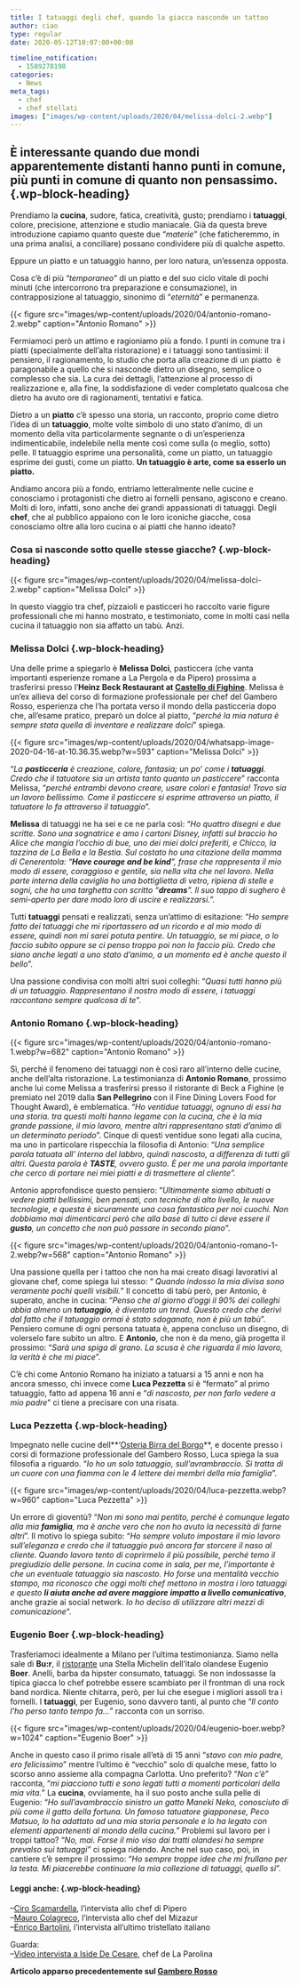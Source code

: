 ```yaml
---
title: I tatuaggi degli chef, quando la giacca nasconde un tattoo
author: ciao
type: regular
date: 2020-05-12T10:07:00+00:00

timeline_notification:
  - 1589278198
categories:
  - News
meta_tags:
  - chef
  - chef stellati
images: ["images/wp-content/uploads/2020/04/melissa-dolci-2.webp"]
---
```

## È interessante quando due mondi apparentemente distanti hanno punti in comune, più punti in comune di quanto non pensassimo.  {.wp-block-heading}

Prendiamo la **cucina**, sudore, fatica, creatività, gusto; prendiamo i **tatuaggi**, colore, precisione, attenzione e studio maniacale. Già da questa breve introduzione capiamo quanto queste due “_materie_” (che faticheremmo, in una prima analisi, a conciliare) possano condividere più di qualche aspetto.&nbsp;

Eppure un piatto e un tatuaggio hanno, per loro natura, un’essenza opposta.

Cosa c’è di più “_temporaneo_” di un piatto e del suo ciclo vitale di pochi minuti (che intercorrono tra preparazione e consumazione), in contrapposizione al tatuaggio, sinonimo di “_eternità_” e permanenza.


{{< figure src="images/wp-content/uploads/2020/04/antonio-romano-2.webp" caption="Antonio Romano" >}}


Fermiamoci però un attimo e ragioniamo più a fondo. I punti in comune tra i piatti (specialmente dell&#8217;alta ristorazione) e i tatuaggi sono tantissimi: il pensiero, il ragionamento, lo studio che porta alla creazione di un piatto&nbsp; è paragonabile a quello che si nasconde dietro un disegno, semplice o complesso che sia. La cura dei dettagli, l’attenzione al processo di realizzazione e, alla fine, la soddisfazione di veder completato qualcosa che dietro ha avuto ore di ragionamenti, tentativi e fatica.&nbsp;

Dietro a un **piatto** c’è spesso una storia, un racconto, proprio come dietro l’idea di un **tatuaggio**, molte volte simbolo di uno stato d’animo, di un momento della vita particolarmente segnante o di un’esperienza indimenticabile, indelebile nella mente così come sulla (o meglio, sotto) pelle. Il tatuaggio esprime una personalità, come un piatto, un tatuaggio esprime dei gusti, come un piatto. **Un tatuaggio è arte, come sa esserlo un piatto.**

Andiamo ancora più a fondo, entriamo letteralmente nelle cucine e conosciamo i protagonisti che dietro ai fornelli pensano, agiscono e creano. Molti di loro, infatti, sono anche dei grandi appassionati di tatuaggi. Degli **chef**, che al pubblico appaiono con le loro iconiche giacche, cosa conosciamo oltre alla loro cucina o ai piatti che hanno ideato?&nbsp;

### Cosa si nasconde sotto quelle stesse giacche? {.wp-block-heading}


{{< figure src="images/wp-content/uploads/2020/04/melissa-dolci-2.webp" caption="Melissa Dolci" >}}


In questo viaggio tra chef, pizzaioli e pasticceri ho raccolto varie figure professionali che mi hanno mostrato, e testimoniato, come in molti casi nella cucina il tatuaggio non sia affatto un tabù. Anzi.

### Melissa Dolci {.wp-block-heading}

Una delle prime a spiegarlo è **Melissa Dolci**, pasticcera (che vanta importanti esperienze romane a La Pergola e da Pipero) prossima a trasferirsi presso l’**Heinz Beck Restaurant at <a href="http://www.fighine.it/" target="_blank" rel="noreferrer noopener">Castello di Fighine</a>**. Melissa è un’ex allieva del corso di formazione professionale per chef del Gambero Rosso, esperienza che l’ha portata verso il mondo della pasticceria dopo che, all&#8217;esame pratico, preparò un dolce al piatto, &#8220;_perché la mia natura è sempre stata quella di inventare e realizzare dolci_&#8221; spiega.


{{< figure src="images/wp-content/uploads/2020/04/whatsapp-image-2020-04-16-at-10.36.35.webp?w=593" caption="Melissa Dolci" >}}


“_La **pasticceria** è creazione, colore, fantasia; un po’ come i **tatuaggi**. Credo che il tatuatore sia un artista tanto quanto un pasticcere_” racconta Melissa, “_perché entrambi devono creare, usare colori e fantasia! Trovo sia un lavoro bellissimo. Come il pasticcere si esprime attraverso un piatto, il tatuatore lo fa attraverso il tatuaggio_”. 

**Melissa** di tatuaggi ne ha sei e ce ne parla così: “_Ho quattro disegni e due scritte. Sono una sognatrice e amo i cartoni Disney, infatti sul braccio ho Alice che mangia l’occhio di bue, uno dei miei dolci preferiti, e Chicco, la tazzina de La Bella e la Bestia. Sul costato ho una citazione della mamma di Cenerentola: “**Have courage and be kind**”, frase che rappresenta il mio modo di essere, coraggioso e gentile, sia nella vita che nel lavoro. Nella parte interna della caviglia ho una bottiglietta di vetro, ripiena di stelle e sogni, che ha una targhetta con scritto “**dreams**”. Il suo tappo di sughero è semi-aperto per dare modo loro di uscire e realizzarsi.”._

Tutti **tatuaggi** pensati e realizzati, senza un’attimo di esitazione: “_Ho sempre fatto dei tatuaggi che mi riportassero ad un ricordo e al mio modo di essere, quindi non mi sarei potuta pentire. Un tatuaggio, se mi piace, o lo faccio subito oppure se ci penso troppo poi non lo faccio più. Credo che siano anche legati a uno stato d’animo, a un momento ed è anche questo il bello_”.  
  
Una passione condivisa con molti altri suoi colleghi: “_Quasi tutti hanno più di un tatuaggio. Rappresentano il nostro modo di essere, i tatuaggi raccontano sempre qualcosa di te_”.

### Antonio Romano {.wp-block-heading}


{{< figure src="images/wp-content/uploads/2020/04/antonio-romano-1.webp?w=682" caption="Antonio Romano" >}}


Sì, perché il fenomeno dei tatuaggi non è così raro all’interno delle cucine, anche dell’alta ristorazione. La testimonianza di **Antonio Romano**, prossimo anche lui come Melissa a trasferirsi presso il ristorante di Beck a Fighine (e premiato nel 2019 dalla **San Pellegrino** con il Fine Dining Lovers Food for Thought Award), è emblematica. “_Ho ventidue tatuaggi, ognuno di essi ha una storia. tra questi molti hanno legame con la cucina, che è la mia grande passione, il mio lavoro, mentre altri rappresentano stati d’animo di un determinato periodo_”. Cinque di questi ventidue sono legati alla cucina, ma uno in particolare rispecchia la filosofia di Antonio: “_Una semplice parola tatuata all’ interno del labbro, quindi nascosto, a differenza di tutti gli altri. Questa parola è **TASTE**, ovvero gusto. È per me una parola importante che cerco di portare nei miei piatti e di trasmettere al cliente”.&nbsp;_

Antonio approfondisce questo pensiero: &#8220;_Ultimamente siamo abituati a vedere piatti bellissimi, ben pensati, con tecniche di alto livello, le nuove tecnologie, e questa è sicuramente una cosa fantastica per noi cuochi. Non dobbiamo mai dimenticarci però che alla base di tutto ci deve essere il **gusto**, un concetto che non può passare in secondo piano_&#8220;.


{{< figure src="images/wp-content/uploads/2020/04/antonio-romano-1-2.webp?w=568" caption="Antonio Romano" >}}


Una passione quella per i tattoo che non ha mai creato disagi lavorativi al giovane chef, come spiega lui stesso: “ _Quando indosso la mia divisa sono veramente pochi quelli visibili._” Il concetto di tabù però, per Antonio, è superato, anche in cucina: “_Penso che al giorno d’oggi il 90% dei colleghi abbia almeno un **tatuaggio**, è diventato un trend. Questo credo che derivi dal fatto che il tatuaggio ormai è stato sdoganato, non è più un tabù_”. Pensiero comune di ogni persona tatuata è, appena concluso un disegno, di volerselo fare subito un altro. E **Antonio**, che non è da meno, già progetta il prossimo: “_Sarà una spiga di grano. La scusa è che riguarda il mio lavoro, la verità è che mi piace_”.

C’è chi come Antonio Romano ha iniziato a tatuarsi a 15 anni e non ha ancora smesso, chi invece come **Luca Pezzetta** si è “fermato” al primo tatuaggio, fatto ad appena 16 anni e “_di nascosto, per non farlo vedere a mio padre_” ci tiene a precisare con una risata.&nbsp;

### Luca Pezzetta {.wp-block-heading}

Impegnato nelle cucine dell**&#8216;<a href="http://L'Osteria di Birra del Borgo https://osteria.birradelborgo.it" target="_blank" rel="noreferrer noopener">Osteria Birra del Borgo</a>**, e docente presso i corsi di formazione professionale del Gambero Rosso, Luca spiega la sua filosofia a riguardo. “_Io ho un solo tatuaggio, sull’avrambraccio. Si tratta di un cuore con una fiamma con le 4 lettere dei membri della mia famiglia_”. 


{{< figure src="images/wp-content/uploads/2020/04/luca-pezzetta.webp?w=960" caption="Luca Pezzetta" >}}


Un errore di gioventù? “_Non mi sono mai pentito, perché è comunque legato alla mia **famiglia**, ma è anche vero che non ho avuto la necessità di farne altri_”. Il motivo lo spiega subito: “_Ho sempre voluto impostare il mio lavoro sull’eleganza e credo che il tatuaggio può ancora far storcere il naso al cliente. Quando lavoro tento di coprirmelo il più possibile, perché temo il pregiudizio delle persone. In cucina come in sala, per me, l’importante è che un eventuale tatuaggio sia nascosto. Ho forse una mentalità vecchio stampo, ma riconosco che oggi molti chef mettono in mostra i loro tatuaggi e questo **li aiuta anche ad avere maggiore impatto a livello comunicativo**_, anche grazie ai social network. _Io ho deciso di utilizzare altri mezzi di comunicazione_&#8220;.

### Eugenio Boer {.wp-block-heading}

Trasferiamoci idealmente a Milano per l’ultima testimonianza. Siamo nella sale di **Bu:r**, il <a rel="noreferrer noopener" href="https://www.restaurantboer.com/" target="_blank">ristorante</a> una Stella Michelin dell’italo olandese Eugenio **Boer**. Anelli, barba da hipster consumato, tatuaggi. Se non indossasse la tipica giacca lo chef potrebbe essere scambiato per il frontman di una rock band nordica. Niente chitarra,&nbsp;però, per lui che esegue i migliori assoli tra i fornelli. I **tatuaggi**, per Eugenio, sono davvero tanti, al punto che “_Il conto l&#8217;ho perso tanto tempo fa…_” racconta con un sorriso. 


{{< figure src="images/wp-content/uploads/2020/04/eugenio-boer.webp?w=1024" caption="Eugenio Boer" >}}


Anche in questo caso il primo risale all’età di 15 anni “_stavo con mio padre, ero felicissimo_” mentre l’ultimo è “vecchio” solo di qualche mese, fatto lo scorso anno assieme alla compagna Carlotta. Uno preferito? &#8220;_Non c’è_” racconta, “_mi piacciono tutti e sono legati tutti a momenti particolari della mia vita._” La **cucina**, ovviamente, ha il suo posto anche sulla pelle di Eugenio: “_Ho sull&#8217;avambraccio sinistro un gatto Maneki Neko, conosciuto di più come il gatto della fortuna. Un famoso tatuatore giapponese, Peco Matsuo, lo ha adattato ad una mia storia personale e lo ha legato con elementi appartenenti al mondo della cucina.”_ Problemi sul lavoro per i troppi tattoo? “_No, mai. Forse il mio viso dai tratti olandesi ha sempre prevalso sui tatuaggi”_ ci spiega ridendo. Anche nel suo caso, poi, in cantiere c’è sempre il prossimo: “_Ho sempre troppe idee che mi frullano per la testa. Mi piacerebbe continuare la mia collezione di tatuaggi, quello sì_”.

#### Leggi anche: {.wp-block-heading}

&#8211;<a rel="noreferrer noopener" href="https://aleepepe.com/2020/01/19/ciro-scamardella-intervista/" target="_blank">Ciro Scamardella</a>, l&#8217;intervista allo chef di Pipero  
&#8211;<a rel="noreferrer noopener" href="https://aleepepe.com/2020/02/09/mauro-colagreco-mirazur-intervista/" target="_blank">Mauro Colagreco</a>, l&#8217;intervista allo chef del Mizazur  
&#8211;<a rel="noreferrer noopener" href="https://aleepepe.com/2020/03/08/enrico-bartolini/" target="_blank">Enrico Bartolini</a>, l&#8217;intervista all&#8217;ultimo tristellato italiano

Guarda:  
&#8211;<a rel="noreferrer noopener" href="https://aleepepe.com/2020/04/19/intervista-iside-de-cesare/" target="_blank">Video intervista a Iside De Cesare</a>, chef de La Parolina

**Articolo apparso precedentemente sul <a href="https://www.gamberorosso.it/notizie/teoria-pratica-storia-e-significato-dei-tatuaggi-degli-chef/" target="_blank" rel="noreferrer noopener">Gambero Rosso</a>**